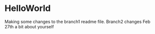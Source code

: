 # HelloWorld
Making some changes to the branch1 readme file.
Branch2 changes
Feb 27th a bit about yourself
